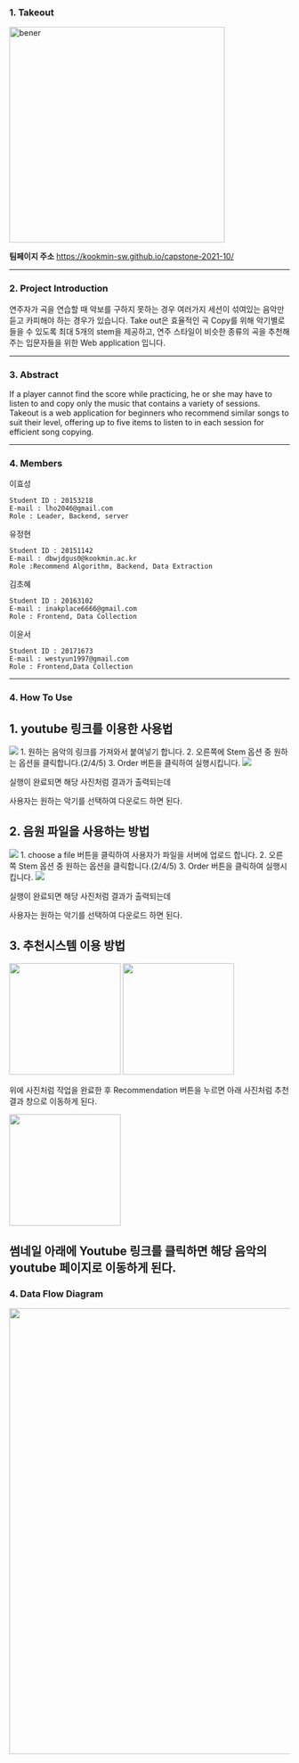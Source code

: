 ### 1. Takeout

<img width="387" alt="bener" src="https://github.com/kookmin-sw/capstone-2021-10/blob/master/src/templates/poster.jpeg?raw=true">

**팀페이지 주소** https://kookmin-sw.github.io/capstone-2021-10/


---


### 2. Project Introduction

연주자가 곡을 연습할 때 악보를 구하지 못하는 경우 여러가지 세션이 섞여있는 음악만 듣고 카피해야 하는 경우가 있습니다. Take out은 효율적인 곡 Copy를 위해 악기별로 들을 수 있도록 최대 5개의 stem을 제공하고, 연주 스타일이 비슷한 종류의 곡을 추천해주는 입문자들을 위한 Web application 입니다.


---


### 3. Abstract

If a player cannot find the score while practicing, he or she may have to listen to and copy only the music that contains a variety of sessions. Takeout is a web application for beginners who recommend similar songs to suit their level, offering up to five items to listen to in each session for efficient song copying.


---


### 4. Members

이효성
```
Student ID : 20153218
E-mail : lho2046@gmail.com
Role : Leader, Backend, server
```

유정현
```
Student ID : 20151142
E-mail : dbwjdgus0@kookmin.ac.kr
Role :Recommend Algorithm, Backend, Data Extraction
```

김초혜
```
Student ID : 20163102
E-mail : inakplace6666@gmail.com
Role : Frontend, Data Collection
```

이윤서
```
Student ID : 20171673
E-mail : westyun1997@gmail.com
Role : Frontend,Data Collection
```



---


### 4. How To Use

## 1. youtube 링크를 이용한 사용법

<img src="https://github.com/kookmin-sw/capstone-2021-10/blob/master/UIUX/youtubelink.png?raw=true">
1. 원하는 음악의 링크를 가져와서 붙여넣기 합니다.
2. 오른쪽에 Stem 옵션 중 원하는 옵션을 클릭합니다.(2/4/5)
3. Order 버튼을 클릭하여 실행시킵니다.

<img src="https://github.com/kookmin-sw/capstone-2021-10/blob/master/UIUX/youtubelink_result.png?raw=true">

실행이 완료되면 해당 사진처럼 결과가 출력되는데

사용자는 원하는 악기를 선택하여 다운로드 하면 된다.

## 2. 음원 파일을 사용하는 방법
<img src="https://github.com/kookmin-sw/capstone-2021-10/blob/master/UIUX/upload2.png?raw=true">
1. choose a file 버튼을 클릭하여 사용자가 파일을 서버에 업로드 합니다.
2. 오른쪽 Stem 옵션 중 원하는 옵션을 클릭합니다.(2/4/5)
3. Order 버튼을 클릭하여 실행시킵니다.

<img src="https://github.com/kookmin-sw/capstone-2021-10/blob/master/UIUX/upload_result.png?raw=true">

실행이 완료되면 해당 사진처럼 결과가 출력되는데

사용자는 원하는 악기를 선택하여 다운로드 하면 된다.

## 3. 추천시스템 이용 방법
<img width="200" height="200" src="https://github.com/kookmin-sw/capstone-2021-10/blob/master/UIUX/youtubelink.png?raw=true">
<img width="200" height="200" src="https://github.com/kookmin-sw/capstone-2021-10/blob/master/UIUX/upload2.png?raw=true">

위에 사진처럼 작업을 완료한 후 Recommendation 버튼을 누르면 아래 사진처럼 추천 결과 창으로 이동하게 된다.


<img width="200" height="200" src="https://github.com/kookmin-sw/capstone-2021-10/blob/master/UIUX/recommendation.png?raw=true">

썸네일 아래에 Youtube 링크를 클릭하면 해당 음악의 youtube 페이지로 이동하게 된다.
---

### 4. Data Flow Diagram
<p><img src="https://github.com/kookmin-sw/capstone-2021-10/blob/master/UIUX/Data%20flow%20diagram_final.png?raw=true" width="800" /></p>
